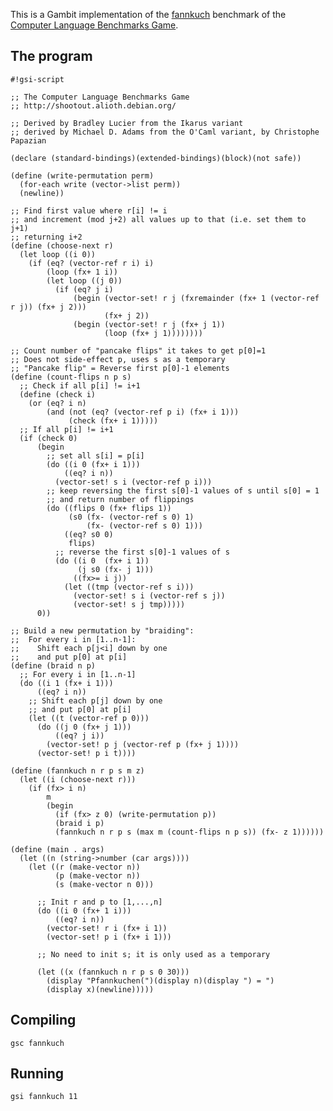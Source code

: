 This is a Gambit implementation of the
[fannkuch](http://shootout.alioth.debian.org/gp4sandbox/benchmark.php?test=fannkuch&lang=all)
benchmark of the [Computer Language Benchmarks
Game](Programming%20language%20shootout.md).

## The program

    #!gsi-script
    
    ;; The Computer Language Benchmarks Game
    ;; http://shootout.alioth.debian.org/
    
    ;; Derived by Bradley Lucier from the Ikarus variant
    ;; derived by Michael D. Adams from the O'Caml variant, by Christophe Papazian
    
    (declare (standard-bindings)(extended-bindings)(block)(not safe))
    
    (define (write-permutation perm)
      (for-each write (vector->list perm))
      (newline))
    
    ;; Find first value where r[i] != i
    ;; and increment (mod j+2) all values up to that (i.e. set them to j+1)
    ;; returning i+2
    (define (choose-next r)
      (let loop ((i 0))
        (if (eq? (vector-ref r i) i)
            (loop (fx+ 1 i))
            (let loop ((j 0))
              (if (eq? j i)
                  (begin (vector-set! r j (fxremainder (fx+ 1 (vector-ref r j)) (fx+ j 2)))
                         (fx+ j 2))
                  (begin (vector-set! r j (fx+ j 1))
                         (loop (fx+ j 1))))))))
    
    ;; Count number of "pancake flips" it takes to get p[0]=1
    ;; Does not side-effect p, uses s as a temporary
    ;; "Pancake flip" = Reverse first p[0]-1 elements
    (define (count-flips n p s)
      ;; Check if all p[i] != i+1
      (define (check i)
        (or (eq? i n)
            (and (not (eq? (vector-ref p i) (fx+ i 1)))
                 (check (fx+ i 1)))))
      ;; If all p[i] != i+1
      (if (check 0)
          (begin
            ;; set all s[i] = p[i]
            (do ((i 0 (fx+ i 1)))
                ((eq? i n))
              (vector-set! s i (vector-ref p i)))
            ;; keep reversing the first s[0]-1 values of s until s[0] = 1
            ;; and return number of flippings
            (do ((flips 0 (fx+ flips 1))
                 (s0 (fx- (vector-ref s 0) 1)
                     (fx- (vector-ref s 0) 1)))
                ((eq? s0 0)
                 flips)
              ;; reverse the first s[0]-1 values of s
              (do ((i 0  (fx+ i 1))
                   (j s0 (fx- j 1)))
                  ((fx>= i j))
                (let ((tmp (vector-ref s i)))
                  (vector-set! s i (vector-ref s j))
                  (vector-set! s j tmp)))))
          0))
    
    ;; Build a new permutation by "braiding":
    ;;  For every i in [1..n-1]:
    ;;    Shift each p[j<i] down by one
    ;;    and put p[0] at p[i]
    (define (braid n p)
      ;; For every i in [1..n-1]
      (do ((i 1 (fx+ i 1)))
          ((eq? i n))
        ;; Shift each p[j] down by one
        ;; and put p[0] at p[i]
        (let ((t (vector-ref p 0)))
          (do ((j 0 (fx+ j 1)))
              ((eq? j i))
            (vector-set! p j (vector-ref p (fx+ j 1))))
          (vector-set! p i t))))
    
    (define (fannkuch n r p s m z)
      (let ((i (choose-next r)))
        (if (fx> i n)
            m
            (begin
              (if (fx> z 0) (write-permutation p))
              (braid i p)
              (fannkuch n r p s (max m (count-flips n p s)) (fx- z 1))))))
    
    (define (main . args)
      (let ((n (string->number (car args))))
        (let ((r (make-vector n))
              (p (make-vector n))
              (s (make-vector n 0)))
    
          ;; Init r and p to [1,...,n]
          (do ((i 0 (fx+ 1 i)))
              ((eq? i n))
            (vector-set! r i (fx+ i 1))
            (vector-set! p i (fx+ i 1)))
    
          ;; No need to init s; it is only used as a temporary
    
          (let ((x (fannkuch n r p s 0 30)))
            (display "Pfannkuchen(")(display n)(display ") = ")
            (display x)(newline)))))

## Compiling

    gsc fannkuch

## Running

    gsi fannkuch 11
